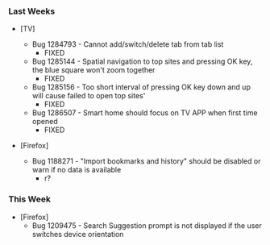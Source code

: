 
### Last Weeks ###
* [TV]
    - Bug 1284793 - Cannot add/switch/delete tab from tab list
        + FIXED
    - Bug 1285144 - Spatial navigation to top sites and pressing OK key, the blue square won't zoom together
        + FIXED
    - Bug 1285156 - Too short interval of pressing OK key down and up will cause failed to open top sites'
        + FIXED
    - Bug 1286507 - Smart home should focus on TV APP when first time opened
        + FIXED

* [Firefox]
    - Bug 1188271 - "Import bookmarks and history" should be disabled or warn if no data is available
        + r?

### This Week ###
* [Firefox]
    - Bug 1209475 - Search Suggestion prompt is not displayed if the user switches device orientation
